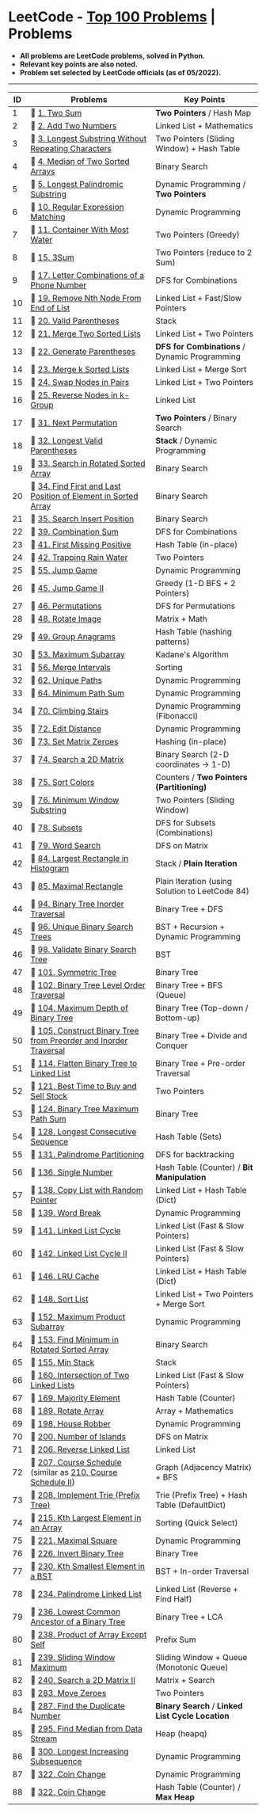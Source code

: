# LeetCode - [Top 100 Problems](https://leetcode.com/problemset/all/?listId=79h8rn6&page=1) | Problems
- **All problems are LeetCode problems, solved in Python.**
- **Relevant key points are also noted.**
- **Problem set selected by LeetCode officials (as of 05/2022).**

---

| ID | Problems | Key Points |
| --- | ------------- | ------------- |
| 1 | :green_book: [1. Two Sum](https://leetcode.com/problems/two-sum/)  | **Two Pointers** / Hash Map
| 2 | :orange_book: [2. Add Two Numbers](https://leetcode.com/problems/add-two-numbers/) | Linked List + Mathematics
| 3 | :orange_book: [3. Longest Substring Without Repeating Characters](https://leetcode.com/problems/longest-substring-without-repeating-characters/) | Two Pointers (Sliding Window) + Hash Table
| 4 | :closed_book: [4. Median of Two Sorted Arrays](https://leetcode.com/problems/median-of-two-sorted-arrays/) | Binary Search
| 5 | :orange_book: [5. Longest Palindromic Substring](https://leetcode.com/problems/longest-palindromic-substring/) | Dynamic Programming / **Two Pointers**
| 6 | :closed_book: [10. Regular Expression Matching](https://leetcode.com/problems/regular-expression-matching/) | Dynamic Programming
| 7 | :orange_book: [11. Container With Most Water](https://leetcode.com/problems/container-with-most-water/) | Two Pointers (Greedy)
| 8 | :orange_book: [15. 3Sum](https://leetcode.com/problems/3sum/) | Two Pointers (reduce to 2 Sum)
| 9 | :orange_book: [17. Letter Combinations of a Phone Number](https://leetcode.com/problems/letter-combinations-of-a-phone-number/) | DFS for Combinations
| 10 | :orange_book: [19. Remove Nth Node From End of List](https://leetcode.com/problems/remove-nth-node-from-end-of-list/) | Linked List + Fast/Slow Pointers
| 11 | :green_book: [20. Valid Parentheses](https://leetcode.com/problems/valid-parentheses/) | Stack
| 12 | :green_book: [21. Merge Two Sorted Lists](https://leetcode.com/problems/merge-two-sorted-lists/) | Linked List + Two Pointers
| 13 | :orange_book: [22. Generate Parentheses](https://leetcode.com/problems/generate-parentheses/) | **DFS for Combinations** / Dynamic Programming
| 14 | :closed_book: [23. Merge k Sorted Lists](https://leetcode.com/problems/merge-k-sorted-lists/) | Linked List + Merge Sort
| 15 | :orange_book: [24. Swap Nodes in Pairs](https://leetcode.com/problems/swap-nodes-in-pairs/) | Linked List + Two Pointers
| 16 | :closed_book: [25. Reverse Nodes in k-Group](https://leetcode.com/problems/reverse-nodes-in-k-group/) | Linked List
| 17 | :orange_book: [31. Next Permutation](https://leetcode.com/problems/next-permutation/) | **Two Pointers** / Binary Search
| 18 | :closed_book: [32. Longest Valid Parentheses](https://leetcode.com/problems/longest-valid-parentheses/) | **Stack** / Dynamic Programming
| 19 | :orange_book: [33. Search in Rotated Sorted Array](https://leetcode.com/problems/search-in-rotated-sorted-array/) | Binary Search
| 20 | :orange_book: [34. Find First and Last Position of Element in Sorted Array](https://leetcode.com/problems/find-first-and-last-position-of-element-in-sorted-array/) | Binary Search
| 21 | :green_book: [35. Search Insert Position](https://leetcode.com/problems/search-insert-position/) | Binary Search
| 22 | :orange_book: [39. Combination Sum](https://leetcode.com/problems/combination-sum/) | DFS for Combinations
| 23 | :closed_book: [41. First Missing Positive](https://leetcode.com/problems/first-missing-positive/) | Hash Table (in-place)
| 24 | :closed_book: [42. Trapping Rain Water](https://leetcode.com/problems/trapping-rain-water/) | Two Pointers
| 25 | :orange_book: [55. Jump Game](https://leetcode.com/problems/jump-game/) | Dynamic Programming
| 26 | :orange_book: [45. Jump Game II](https://leetcode.com/problems/jump-game-ii/) | Greedy (1-D BFS + 2 Pointers)
| 27 | :orange_book: [46. Permutations](https://leetcode.com/problems/permutations/) | DFS for Permutations
| 28 | :orange_book: [48. Rotate Image](https://leetcode.com/problems/rotate-image/) | Matrix + Math
| 29 | :orange_book: [49. Group Anagrams](https://leetcode.com/problems/group-anagrams/) | Hash Table (hashing patterns)
| 30 | :green_book: [53. Maximum Subarray](https://leetcode.com/problems/maximum-subarray/) | Kadane's Algorithm
| 31 | :orange_book: [56. Merge Intervals](https://leetcode.com/problems/merge-intervals/) | Sorting
| 32 | :orange_book: [62. Unique Paths](https://leetcode.com/problems/unique-paths/) | Dynamic Programming
| 33 | :orange_book: [64. Minimum Path Sum](https://leetcode.com/problems/minimum-path-sum/) | Dynamic Programming
| 34 | :green_book: [70. Climbing Stairs](https://leetcode.com/problems/climbing-stairs/) | Dynamic Programming (Fibonacci)
| 35 | :closed_book: [72. Edit Distance](https://leetcode.com/problems/edit-distance/) | Dynamic Programming
| 36 | :orange_book: [73. Set Matrix Zeroes](https://leetcode.com/problems/set-matrix-zeroes/) | Hashing (in-place)
| 37 | :orange_book: [74. Search a 2D Matrix](https://leetcode.com/problems/search-a-2d-matrix/) | Binary Search (2-D coordinates -> 1-D)
| 38 | :orange_book: [75. Sort Colors](https://leetcode.com/problems/sort-colors/) | Counters / **Two Pointers (Partitioning)**
| 39 | :closed_book: [76. Minimum Window Substring](https://leetcode.com/problems/minimum-window-substring/) | Two Pointers (Sliding Window)
| 40 | :orange_book: [78. Subsets](https://leetcode.com/problems/subsets/) | DFS for Subsets (Combinations)
| 41 | :orange_book: [79. Word Search](https://leetcode.com/problems/word-search/) | DFS on Matrix
| 42 | :closed_book: [84. Largest Rectangle in Histogram](https://leetcode.com/problems/largest-rectangle-in-histogram/) | Stack / **Plain Iteration**
| 43 | :closed_book: [85. Maximal Rectangle](https://leetcode.com/problems/maximal-rectangle/) | Plain Iteration (using Solution to LeetCode 84)
| 44 | :green_book: [94. Binary Tree Inorder Traversal](https://leetcode.com/problems/binary-tree-inorder-traversal/) | Binary Tree + DFS
| 45 | :orange_book: [96. Unique Binary Search Trees](https://leetcode.com/problems/unique-binary-search-trees/) | BST + Recursion + Dynamic Programming
| 46 | :orange_book: [98. Validate Binary Search Tree](https://leetcode.com/problems/validate-binary-search-tree/) | BST
| 47 | :green_book: [101. Symmetric Tree](https://leetcode.com/problems/symmetric-tree/) | Binary Tree
| 48 | :orange_book: [102. Binary Tree Level Order Traversal](https://leetcode.com/problems/binary-tree-level-order-traversal/) | Binary Tree + BFS (Queue)
| 49 | :green_book: [104. Maximum Depth of Binary Tree](https://leetcode.com/problems/maximum-depth-of-binary-tree/) | Binary Tree (Top-down / Bottom-up)
| 50 | :orange_book: [105. Construct Binary Tree from Preorder and Inorder Traversal](https://leetcode.com/problems/construct-binary-tree-from-preorder-and-inorder-traversal/) | Binary Tree + Divide and Conquer
| 51 | :orange_book: [114. Flatten Binary Tree to Linked List](https://leetcode.com/problems/flatten-binary-tree-to-linked-list/) | Binary Tree + Pre-order Traversal
| 52 | :green_book: [121. Best Time to Buy and Sell Stock](https://leetcode.com/problems/best-time-to-buy-and-sell-stock/) | Two Pointers
| 53 | :closed_book: [124. Binary Tree Maximum Path Sum](https://leetcode.com/problems/binary-tree-maximum-path-sum/) | Binary Tree
| 54 | :orange_book: [128. Longest Consecutive Sequence](https://leetcode.com/problems/longest-consecutive-sequence/) | Hash Table (Sets) 
| 55 | :orange_book: [131. Palindrome Partitioning](https://leetcode.com/problems/palindrome-partitioning/) | DFS for backtracking
| 56 | :green_book: [136. Single Number](https://leetcode.com/problems/single-number/) | Hash Table (Counter) / **Bit Manipulation**
| 57 | :orange_book: [138. Copy List with Random Pointer](https://leetcode.com/problems/copy-list-with-random-pointer/) | Linked List + Hash Table (Dict)
| 58 | :orange_book: [139. Word Break](https://leetcode.com/problems/word-break/) | Dynamic Programming
| 59 | :green_book: [141. Linked List Cycle](https://leetcode.com/problems/linked-list-cycle/) | Linked List (Fast & Slow Pointers)
| 60 | :orange_book: [142. Linked List Cycle II](https://leetcode.com/problems/linked-list-cycle-ii/) | Linked List (Fast & Slow Pointers)
| 61 | :orange_book: [146. LRU Cache](https://leetcode.com/problems/lru-cache/) | Linked List + Hash Table (Dict)
| 62 | :orange_book: [148. Sort List](https://leetcode.com/problems/sort-list/) | Linked List + Two Pointers + Merge Sort 
| 63 | :orange_book: [152. Maximum Product Subarray](https://leetcode.com/problems/maximum-product-subarray/) | Dynamic Programming
| 64 | :orange_book: [153. Find Minimum in Rotated Sorted Array](https://leetcode.com/problems/find-minimum-in-rotated-sorted-array/) | Binary Search
| 65 | :green_book: [155. Min Stack](https://leetcode.com/problems/min-stack/) | Stack
| 66 | :green_book: [160. Intersection of Two Linked Lists](https://leetcode.com/problems/intersection-of-two-linked-lists/) | Linked List (Fast & Slow Pointers)
| 67 | :green_book: [169. Majority Element](https://leetcode.com/problems/majority-element/) | Hash Table (Counter)
| 68 | :orange_book: [189. Rotate Array](https://leetcode.com/problems/rotate-array/) | Array + Mathematics
| 69 | :orange_book: [198. House Robber](https://leetcode.com/problems/house-robber/) | Dynamic Programming
| 70 | :orange_book: [200. Number of Islands](https://leetcode.com/problems/number-of-islands/) | DFS on Matrix
| 71 | :green_book: [206. Reverse Linked List](https://leetcode.com/problems/reverse-linked-list/) | Linked List
| 72 | :orange_book: [207. Course Schedule](https://leetcode.com/problems/course-schedule/) (similar as [210. Course Schedule II](https://leetcode.com/problems/course-schedule-ii/)) | Graph (Adjacency Matrix) + BFS
| 73 | :orange_book: [208. Implement Trie (Prefix Tree)](https://leetcode.com/problems/implement-trie-prefix-tree/) | Trie (Prefix Tree) + Hash Table (DefaultDict)
| 74 | :orange_book: [215. Kth Largest Element in an Array](https://leetcode.com/problems/kth-largest-element-in-an-array/) | Sorting (Quick Select)
| 75 | :orange_book: [221. Maximal Square](https://leetcode.com/problems/maximal-square/) | Dynamic Programming
| 76 | :green_book: [226. Invert Binary Tree](https://leetcode.com/problems/invert-binary-tree/) | Binary Tree
| 77 | :orange_book: [230. Kth Smallest Element in a BST](https://leetcode.com/problems/kth-smallest-element-in-a-bst/) | BST + In-order Traversal
| 78 | :green_book: [234. Palindrome Linked List](https://leetcode.com/problems/palindrome-linked-list/) | Linked List (Reverse + Find Half)
| 79 | :orange_book: [236. Lowest Common Ancestor of a Binary Tree](https://leetcode.com/problems/lowest-common-ancestor-of-a-binary-tree/) | Binary Tree + LCA
| 80 | :orange_book: [238. Product of Array Except Self](https://leetcode.com/problems/product-of-array-except-self/) | Prefix Sum
| 81 | :closed_book: [239. Sliding Window Maximum](https://leetcode.com/problems/sliding-window-maximum/) | Sliding Window + Queue (Monotonic Queue)
| 82 | :orange_book: [240. Search a 2D Matrix II](https://leetcode.com/problems/search-a-2d-matrix-ii/) | Matrix + Search
| 83 | :green_book: [283. Move Zeroes](https://leetcode.com/problems/move-zeroes/) | Two Pointers
| 84 | :orange_book: [287. Find the Duplicate Number](https://leetcode.com/problems/find-the-duplicate-number/) | **Binary Search** / **Linked List Cycle Location**
| 85 | :closed_book: [295. Find Median from Data Stream](https://leetcode.com/problems/find-median-from-data-stream/) | Heap (heapq)
| 86 | :orange_book: [300. Longest Increasing Subsequence](https://leetcode.com/problems/longest-increasing-subsequence/) | Dynamic Programming
| 87 | :orange_book: [322. Coin Change](https://leetcode.com/problems/coin-change/) | Dynamic Programming
| 88 | :orange_book: [322. Coin Change](https://leetcode.com/problems/coin-change/) | Hash Table (Counter) / **Max Heap**
